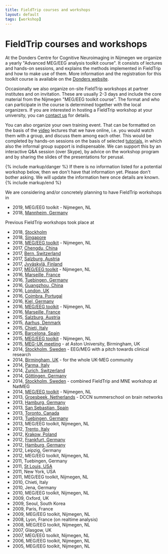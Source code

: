 ```yaml
---
title: FieldTrip courses and workshops
layout: default
tags: [workshop]
---
```


# FieldTrip courses and workshops

At the Donders Centre for Cognitive Neuroimaging in Nijmegen we organize a yearly "Advanced MEG/EEG analysis toolkit course". It consists of lectures and hands-on sessions, and explains the methods implemented in FieldTrip and how to make use of them. More information and the registration for this toolkit course is available on the [Donders website](https://www.ru.nl/donders/agenda/donders-tool-kits/).

Occasionally we also organize on-site FieldTrip workshops at partner institutes and on invitation. These are usually 2-3 days and include the core material from the Nijmegen "MEG/EEG toolkit course". The format and who can participate in the course is determined together with the local organizers. If you are interested in hosting a FieldTrip workshop at your university, you can [contact us](/contact) for details.

You can also organize your own training event. That can be formatted on the basis of the [video](/video) lectures that we have online, i.e. you would watch them with a group, and discuss them among each other. This would be completed by hands-on sessions on the basis of selected [tutorials](/tutorial), in which also the informal group support is indispensable. We can support this by an interactive Q&A session (over Skype), by advice on the workshop program and by sharing the slides of the presentations for perusal.

{% include markup/danger %}
If there is no information listed for a potential workshop below, then we don't have that information yet. Please don't bother asking. We will update the information here once details are known.
{% include markup/end %}

We are considering and/or concretely planning to have FieldTrip workshops in

*  2019, MEG/EEG toolkit - Nijmegen, NL
* 2018, [Mannheim, Germany](/workshop/mannheim2018)

Previous FieldTrip workshops took place at

*  2018, [Stockholm](/workshop/stockholm2018)
*  2018, [Singapore](/workshop/ohbm2018)
*  2018, [MEG/EEG toolkit](/workshop/toolkit2018) - Nijmegen, NL
*  2017, [Chengdu, China](/workshop/chengdu2017)
*  2017, [Bern, Switzerland](/workshop/baci2017)
*  2017, [Salzburg, Austria](/workshop/salzburg2017)
*  2017, [Jyväskylä, Finland](/workshop/jyvaskyla2017)
*  2017, [MEG/EEG toolkit](/workshop/toolkit2017) - Nijmegen, NL
*  2016, [Marseille, France](/workshop/marseille2016b)
*  2016, [Tuebingen, Germany](/workshop/tuebingen2016)
*  2016, [Guangzhou, China](/workshop/guangzhou)
*  2016, [London, UK](/workshop/london)
*  2016, [Coimbra, Portugal](/workshop/coimbra)
*  2016, [Kiel, Germany](/workshop/kiel)
*  2016, [MEG/EEG toolkit](/workshop/toolkit2016) - Nijmegen, NL
*  2016, [Marseille, France](/workshop/marseille)
*  2015, [Salzburg, Austria](/workshop/salzburg)
*  2015, [Aarhus, Denmark](/workshop/aarhus2015)
*  2015, [Chieti, Italy](/workshop/chieti2015)
*  2015, [Barcelona, Spain](/workshop/barcelona)
*  2015, [MEG/EEG toolkit](/workshop/toolkit2015) - Nijmegen, NL
*  2015, [MEG-UK meeting](/workshop/meg-uk-2015) - at Aston University, Birmingham, UK
*  2014, [Stockholm, Sweden](/workshop/natmeg) - EEG/MEG with a pitch towards clinical research
*  2014, [Birmingham, UK](/workshop/birmingham) - for the whole UK-MEG community
*  2014, [Parma, Italy](/workshop/parma)
*  2014, [Zurich, Switzerland](/workshop/zurich)
*  2014, [Göttingen, Germany](/workshop/goettingen)
*  2014, [Stockholm, Sweden](/workshop/stockholm) - combined FieldTrip and MNE workshop at NatMEG
*  2014, [MEG/EEG toolkit](/workshop/nijmegen2014) - Nijmegen, NL
*  2013, [Groesbeek, Netherlands](/workshop/groesbeek2013) - DCCN summerschool on brain networks
*  2013, [Hamburg, Germany](/workshop/hamburg2013)
*  2013, [San Sebastian, Spain](/workshop/donostia2013)
*  2013, [Toronto, Canada](/workshop/toronto)
*  2013, [Tuebingen, Germany](/workshop/tuebingen13)
*  2013, MEG/EEG toolkit, Nijmegen, NL
*  2012, [Trento, Italy](/workshop/trento)
*  2012, [Krakow, Poland](/workshop/krakow)
*  2012, [Frankfurt, Germany](/workshop/frankfurt)
*  2012, [Hamburg, Germany](/workshop/hamburg)
*  2012, Leipzig, Germany
*  2012, MEG/EEG toolkit, Nijmegen, NL
*  2011, Tuebingen, Germany
*  2011, [St Louis, USA](/workshop/stlouis)
*  2011, New York, USA
*  2011, MEG/EEG toolkit, Nijmegen, NL
*  2010, Chieti, Italy
*  2010, Jena, Germany
*  2010, MEG/EEG toolkit, Nijmegen, NL
*  2009, Oxford, UK
*  2009, Seoul, South Korea
*  2009, Paris, France
*  2009, MEG/EEG toolkit, Nijmegen, NL
*  2008, Lyon, France (on realtime analysis)
*  2008, MEG/EEG toolkit, Nijmegen, NL
*  2007, Glasgow, UK
*  2007, MEG/EEG toolkit, Nijmegen, NL
*  2006, MEG/EEG toolkit, Nijmegen, NL
*  2005, MEG/EEG toolkit, Nijmegen, NL
